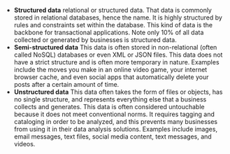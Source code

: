 - **Structured data**
relational or structured data. That data is commonly stored in relational databases, hence the name. It is highly structured by rules and constraints set within the database. 
This kind of data is the backbone for transactional applications. Note only 10% of all data collected or generated by businesses is structured data.
- **Semi-structured data**
This data is often stored in non-relational (often called NoSQL) databases or even XML or JSON files. This data does not have a strict structure and is often more temporary 
in nature. Examples include the moves you make in an online video game, your internet browser cache, and even social apps that automatically delete your posts after a certain
amount of time.
- **Unstructured data**
This data often takes the form of files or objects, has no single structure, and represents everything else that a business collects and generates. This data is often considered
untouchable because it does not meet conventional norms. It requires tagging and cataloging in order to be analyzed, and this prevents many businesses from using it in their data
analysis solutions. Examples include images, email messages, text files, social media content, text messages, and videos.
